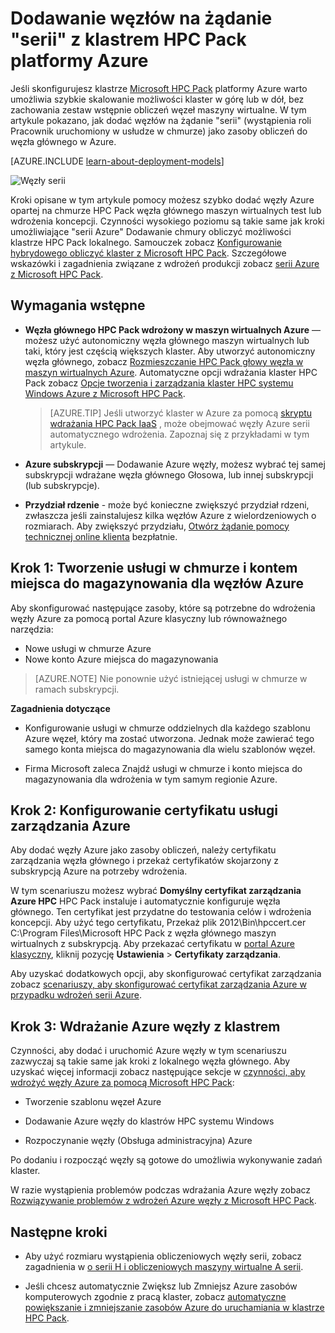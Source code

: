 <properties
 pageTitle="Dodawanie serii węzły z klastrem HPC Pack | Microsoft Azure"
 description="Dowiedz się, jak rozwiń klaster HPC Pack w Azure na żądanie, dodając wystąpień roli pracownika w usłudze w chmurze"
 services="virtual-machines-windows"
 documentationCenter=""
 authors="dlepow"
 manager="timlt"
 editor=""
 tags="azure-service-management,hpc-pack"/>
<tags
ms.service="virtual-machines-windows"
 ms.devlang="na"
 ms.topic="article"
 ms.tgt_pltfrm="vm-multiple"
 ms.workload="big-compute"
 ms.date="10/14/2016"
 ms.author="danlep"/>

# <a name="add-on-demand-burst-nodes-to-an-hpc-pack-cluster-in-azure"></a>Dodawanie węzłów na żądanie "serii" z klastrem HPC Pack platformy Azure



Jeśli skonfigurujesz klastrze [Microsoft HPC Pack](https://technet.microsoft.com/library/cc514029) platformy Azure warto umożliwia szybkie skalowanie możliwości klaster w górę lub w dół, bez zachowania zestaw wstępnie obliczeń węzeł maszyny wirtualne. W tym artykule pokazano, jak dodać węzłów na żądanie "serii" (wystąpienia roli Pracownik uruchomiony w usłudze w chmurze) jako zasoby obliczeń do węzła głównego w Azure. 

[AZURE.INCLUDE [learn-about-deployment-models](../../includes/learn-about-deployment-models-classic-include.md)]

![Węzły serii][burst]

Kroki opisane w tym artykule pomocy możesz szybko dodać węzły Azure opartej na chmurze HPC Pack węzła głównego maszyn wirtualnych test lub wdrożenia koncepcji. Czynności wysokiego poziomu są takie same jak kroki umożliwiające "serii Azure" Dodawanie chmury obliczyć możliwości klastrze HPC Pack lokalnego. Samouczek zobacz [Konfigurowanie hybrydowego obliczyć klaster z Microsoft HPC Pack](../cloud-services/cloud-services-setup-hybrid-hpcpack-cluster.md). Szczegółowe wskazówki i zagadnienia związane z wdrożeń produkcji zobacz [serii Azure z Microsoft HPC Pack](https://technet.microsoft.com/library/gg481749.aspx).


## <a name="prerequisites"></a>Wymagania wstępne

* **Węzła głównego HPC Pack wdrożony w maszyn wirtualnych Azure** — możesz użyć autonomiczny węzła głównego maszyn wirtualnych lub taki, który jest częścią większych klaster. Aby utworzyć autonomiczny węzła głównego, zobacz [Rozmieszczanie HPC Pack głowy węzła w maszyn wirtualnych Azure](virtual-machines-windows-hpcpack-cluster-headnode.md). Automatyczne opcji wdrażania klaster HPC Pack zobacz [Opcje tworzenia i zarządzania klaster HPC systemu Windows Azure z Microsoft HPC Pack](virtual-machines-windows-hpcpack-cluster-options.md).

    >[AZURE.TIP] Jeśli utworzyć klaster w Azure za pomocą [skryptu wdrażania HPC Pack IaaS](virtual-machines-windows-classic-hpcpack-cluster-powershell-script.md) , może obejmować węzły Azure serii automatycznego wdrożenia. Zapoznaj się z przykładami w tym artykule.

* **Azure subskrypcji** — Dodawanie Azure węzły, możesz wybrać tej samej subskrypcji wdrażane węzła głównego Głosowa, lub innej subskrypcji (lub subskrypcje).

* **Przydział rdzenie** - może być konieczne zwiększyć przydział rdzeni, zwłaszcza jeśli zainstalujesz kilka węzłów Azure z wielordzeniowych o rozmiarach. Aby zwiększyć przydziału, [Otwórz żądanie pomocy technicznej online klienta](https://azure.microsoft.com/blog/2014/06/04/azure-limits-quotas-increase-requests/) bezpłatnie.

## <a name="step-1-create-a-cloud-service-and-a-storage-account-for-the-azure-nodes"></a>Krok 1: Tworzenie usługi w chmurze i kontem miejsca do magazynowania dla węzłów Azure

Aby skonfigurować następujące zasoby, które są potrzebne do wdrożenia węzły Azure za pomocą portal Azure klasyczny lub równoważnego narzędzia:

* Nowe usługi w chmurze Azure
* Nowe konto Azure miejsca do magazynowania

>[AZURE.NOTE] Nie ponownie użyć istniejącej usługi w chmurze w ramach subskrypcji. 

**Zagadnienia dotyczące**

* Konfigurowanie usługi w chmurze oddzielnych dla każdego szablonu Azure węzeł, który ma zostać utworzona. Jednak może zawierać tego samego konta miejsca do magazynowania dla wielu szablonów węzeł.

* Firma Microsoft zaleca Znajdź usługi w chmurze i konto miejsca do magazynowania dla wdrożenia w tym samym regionie Azure.




## <a name="step-2-configure-an-azure-management-certificate"></a>Krok 2: Konfigurowanie certyfikatu usługi zarządzania Azure

Aby dodać węzły Azure jako zasoby obliczeń, należy certyfikatu zarządzania węzła głównego i przekaż certyfikatów skojarzony z subskrypcją Azure na potrzeby wdrożenia.

W tym scenariuszu możesz wybrać **Domyślny certyfikat zarządzania Azure HPC** HPC Pack instaluje i automatycznie konfiguruje węzła głównego. Ten certyfikat jest przydatne do testowania celów i wdrożenia koncepcji. Aby użyć tego certyfikatu, Przekaż plik 2012\Bin\hpccert.cer C:\Program Files\Microsoft HPC Pack z węzła głównego maszyn wirtualnych z subskrypcją. Aby przekazać certyfikatu w [portal Azure klasyczny](https://manage.windowsazure.com), kliknij pozycję **Ustawienia** > **Certyfikaty zarządzania**.

Aby uzyskać dodatkowych opcji, aby skonfigurować certyfikat zarządzania zobacz [scenariuszy, aby skonfigurować certyfikat zarządzania Azure w przypadku wdrożeń serii Azure](http://technet.microsoft.com/library/gg481759.aspx).

## <a name="step-3-deploy-azure-nodes-to-the-cluster"></a>Krok 3: Wdrażanie Azure węzły z klastrem



Czynności, aby dodać i uruchomić Azure węzły w tym scenariuszu zazwyczaj są takie same jak kroki z lokalnego węzła głównego. Aby uzyskać więcej informacji zobacz następujące sekcje w [czynności, aby wdrożyć węzły Azure za pomocą Microsoft HPC Pack](https://technet.microsoft.com/library/gg481758.aspx):

* Tworzenie szablonu węzeł Azure

* Dodawanie Azure węzły do klastrów HPC systemu Windows

* Rozpoczynanie węzły (Obsługa administracyjna) Azure

Po dodaniu i rozpocząć węzły są gotowe do umożliwia wykonywanie zadań klaster.

W razie wystąpienia problemów podczas wdrażania Azure węzły zobacz [Rozwiązywanie problemów z wdrożeń Azure węzły z Microsoft HPC Pack](http://technet.microsoft.com/library/jj159097.aspx).

## <a name="next-steps"></a>Następne kroki

* Aby użyć rozmiaru wystąpienia obliczeniowych węzły serii, zobacz zagadnienia w [o serii H i obliczeniowych maszyny wirtualne A serii](virtual-machines-windows-a8-a9-a10-a11-specs.md).

* Jeśli chcesz automatycznie Zwiększ lub Zmniejsz Azure zasobów komputerowych zgodnie z pracą klaster, zobacz [automatyczne powiększanie i zmniejszanie zasobów Azure do uruchamiania w klastrze HPC Pack](virtual-machines-windows-classic-hpcpack-cluster-node-autogrowshrink.md).

<!--Image references-->
[burst]: ./media/virtual-machines-windows-classic-hpcpack-cluster-node-burst/burst.png
